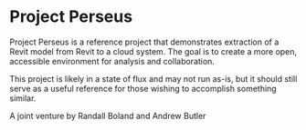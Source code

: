 # Project Perseus

Project Perseus is a reference project that demonstrates extraction of a Revit model from Revit to a cloud system. The goal is to create a more open, accessible environment for analysis and collaboration.

This project is likely in a state of flux and may not run as-is, but it should still serve as a useful reference for those wishing to accomplish something similar.

A joint venture by Randall Boland and Andrew Butler
